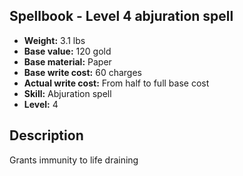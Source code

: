 ## Spellbook - Level 4 abjuration spell
- **Weight:** 3.1 lbs
- **Base value:** 120 gold
- **Base material:** Paper
- **Base write cost:** 60 charges
- **Actual write cost:** From half to full base cost
- **Skill:** Abjuration spell
- **Level:** 4
## Description
Grants immunity to life draining
